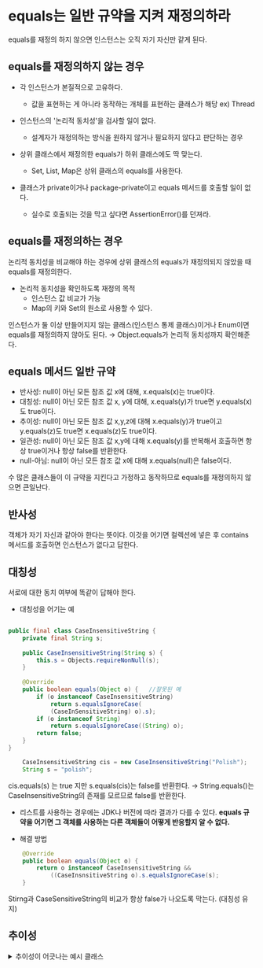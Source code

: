 # equals는 일반 규약을 지켜 재정의하라

equals를 재정의 하지 않으면 인스턴스는 오직 자기 자신만 같게 된다.

## equals를 재정의하지 않는 경우

- 각 인스턴스가 본질적으로 고유하다.
	- 값을 표현하는 게 아니라 동작하는 개체를 표현하는 클래스가 해당 ex) Thread

- 인스턴스의 '논리적 동치성'을 검사할 일이 없다.
	- 설계자가 재정의하는 방식을 원하지 않거나 필요하지 않다고 판단하는 경우
- 상위 클래스에서 재정의한 equals가 하위 클래스에도 딱 맞는다.
	- Set, List, Map은 상위 클래스의 equals를 사용한다.
- 클래스가 private이거나 package-private이고 equals 메서드를 호출할 일이 없다.
	- 실수로 호출되는 것을 막고 싶다면 AssertionError()를 던져라.

## equals를 재정의하는 경우

논리적 동치성을 비교해야 하는 경우에 상위 클래스의 equals가 재정의되지 않았을 때 equals를 재정의한다. 

- 논리적 동치성을 확인하도록 재정의 목적
	- 인스턴스 값 비교가 가능
	- Map의 키와 Set의 원소로 사용할 수 있다.

인스턴스가 둘 이상 만들어지지 않는 클래스(인스턴스 통제 클래스)이거나 Enum이면 equals를 재정의하지 않아도 된다.
&rarr; Object.equals가 논리적 동치성까지 확인해준다.

## equals 메서드 일반 규약

- 반사성: null이 아닌 모든 참조 값 x에 대해, x.equals(x)는 true이다.
- 대칭성: null이 아닌 모든 참조 값 x, y에 대해, x.equals(y)가 true면 y.equals(x)도 true이다.
- 추이성: null이 아닌 모든 참조 값 x,y,z에 대해 x.equals(y)가 true이고 y.equals(z)도 true면 x.equals(z)도 true이다.
- 일관성: null이 아닌 모든 참조 값 x,y에 대해 x.equals(y)를 반복해서 호출하면 항상 true이거나 항상 false를 반환한다.
- null-아님: null이 아닌 모든 참조 값 x에 대해 x.equals(null)은 false이다.

수 많은 클래스들이 이 규약을 지킨다고 가정하고 동작하므로 equals를 재정의하지 않으면 큰일난다.


## 반사성

객체가 자기 자신과 같아야 한다는 뜻이다. 
이것을 어기면 컬렉션에 넣은 후 contains 메서드를 호출하면 인스턴스가 없다고 답한다.

## 대칭성
서로에 대한 동치 여부에 똑같이 답해야 한다.

- 대칭성을 어기는 예

```java

public final class CaseInsensitiveString {
	private final String s;
    
    public CaseInsensitiveString(String s) {
    	this.s = Objects.requireNonNull(s);
    }
    
    @Override
    public boolean equals(Object o) {	//잘못된 예
    	if (o instanceof CaseInsensitiveString)
        	return s.equalsIgnoreCase(
            (CaseInSensitiveString) o).s);
        if (o instanceof String)
        	return s.equalsIgnoreCase((String) o);
        return false;
    }
}

```
```java
	CaseInsensitiveString cis = new CaseInsensitiveString("Polish");
    String s = "polish";
```

cis.equals(s) 는 true 지만 s.equals(cis)는 false를 반환한다.
&rarr; String.equals()는 CaseInsensitiveString의 존재를 모르므로 false를 반환한다.

 - 리스트를 사용하는 경우에는 JDK나 버전에 따라 결과가 다를 수 있다.
 **equals 규약을 어기면 그 객체를 사용하는 다른 객체들이 어떻게 반응할지 알 수 없다.**

- 해결 방법

```java
    @Override
    public boolean equals(Object o) {
    	return o instanceof CaseInsensitiveString &&
        	((CaseInsnsitiveString o).s.equalsIgnoreCase(s);
    }

```
Stirng과 CaseSensitiveString의 비교가 항상 false가 나오도록 막는다. (대칭성 유지)

## 추이성

<details>
  <summary>추이성이 어긋나는 예시 클래스</summary>
  
```java
public class Point {
    private final int x;
    private final int y;

    public Point(int x, int y) {
        this.x = x;
        this.y = y;
    }

    @Override
    public boolean equals(Object o) {
        if (!(o instanceof Point))
            return false;
        Point p = (Point) o;
        return p.x == x && p.y == y;
    }
}
  
public class ColorPoint extends Point {

    private final Color color;

    public ColorPoint(int x, int y, Color color) {
        super(x, y);
        this.color = color;
    }

    @Override
    public boolean equals(Object o) {
        if (!(o instanceof Point))
            return false;

        // o가 일반 Point면 색상을 무시하고 비교한다.
        if (!(o instanceof ColorPoint))
            return o.equals(this);

        return super.equals(o) && ((ColorPoint) o).color == color;
    }
}
'''
  
</details>


```java
@Override
public boolean equals(Object o) {
	if(!(o instnaceof Point)
    	return false;
    
    // o가 일반 Point면 색상을 무시하고 비교한다.
    if(!o( instanceof ColorPoint)
    	return o.equals(this);
        
    return super.equals(o) && ((ColorPoint) o).color == color;

```

```java
ColorPoint p1 = new ColorPoint(1, 2, color.Red);
Point p2 = new Point(1,2);
ColorPoint p3 = new ColorPoint(1, 2, Color.BLUE);
```

위에 equals는 추이성이 어긋난다.
p1과 p2, p2와 p3는 색상을 고려하지 않지만, p1과 p는 색상을 고려하기 때문이다.
추이성이 어긋날 뿐만 아니라 다른 하위 클래스가 같은 방식의 equals()를 비교하면 StackOverFlowError를 일으킨다.
**구체 클래스를 확장해 새로운 값을 추가하면서 equals 규약을 만족시킬 방법은 존재하지 않는다.**


instanceof 대신 getClass()를 사용하면 같은 구현 클래스에만 true를 반환하지만, 
리스코프 치환 원칙에 어긋날 수 있기 때문에 사용할 수 없다.
&rarr; getClass()를 사용해 equals를 재정의하면 하위 클래스와 상위 클래스의 비교는 항상 false가 나오기 때문에


**&rarr;상속을 사용하기 보단 컴포지션을 사용하자.**

- 컴포지션 사용 예
```java
public class ColorPoint {
	private final Point point;
    private final Color color;
    
    public ColorPoint(int x, int y, Color color) {
    	point = new Point(x, y);
        this.color = Objects.requireNonNull(color);
    }
	
    // 이 ColorPoint의 Point 뷰를 반환한다.
    public Point asPoint() {
    	return point;
    }
    
    @Override
    public boolean equals(Object o) {
    	if(!(o istanceof ColorPoint))
        	return false;
        ColorPoint cp = (ColorPoint) o;
        return cp.point.equals(point) && cp.color.equals(color);
        
    }
    
}

```

변수를 객체의 인스턴스로 사용하면 사용된 객체의 equals 끼리만 비교할 수 있다.


## 일관성

- 불변 객체는 equals가 참이면 항상 참이고, 거짓이면 항상 거짓이다.

- 클래스가 가변이든 불변이든 **equals의 판단에 신뢰할 수 없는 자원이 끼어들게 해서는 안된다.**
&rarr; 메모리에 존재하는 객체만을 사용한 결정적 계산만 수행해야 한다. 외부에서 계산된 값은 신뢰할 수 없음.


## null-아님

- 모든 객체는 null과 같지 않아야 한다.

- 명시적 null 검사보단 instanceof 를 사용해서 묵시적으로 null 검사를 하자.


## equals 구현 방법

1. == 연사자를 사용해 입력이 자기 자신의 참조인지 확인한다.
2. instanceof 연산자로 입력이 올바른 타입인지 확인한다.
3. 입력을 올바른 타입으로 형변환한다.
4. 입력 객체와 자기 자신의 대응되는 '핵심' 필드들이 모두 일치하는지 하나씩 검사한다.

- float, double을 제외하고 기본 타입은 모두 == 연산자로 비교한다.
&rarr; float과 double은 Float.compare(float, float)와 Double.compare(double,double)를 사용한다.
- 배열 필드는 원소 각각을 앞서의 지침대로 비교한다. 모든 원소가 핵심 필드라면 Arrays.equals 메서드들 중 하나를 사용하자.
- 비교하기 복잡한 필드는 그 필드의 표준형을 저장해둔 후  표준형끼리 비교하자.

## equals 성능 개선

- 다를 가능성이 더 크거나 비교하는 비용이 싼 필드를 먼저 비교하자.
- 파생필드를 굳이 비교할 필요 없지만, 파생 필드를 비교하는 쪽이 빠를 때는 파생 필드를 비교한다.

## equals 재정의 시 주의할 점

- equals를 구현한후, 대칭성, 추이성, 일관성을 확인해본다.
- AutoValue를 사용하면 equals를 알아서 작성해 준다.
- equals를 재정의할 땐 hashCode도 반드시 재정의하자.
- Object 외의 타입을 매개변수로 받는 equals 메서드는 선언하지 말자.
&rarr; 재정의가 아니라 다중정의가 된다.
&rarr; @Override 어노테이션으로 실수를 예방할 수 있다.
